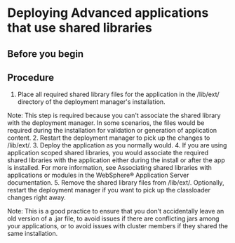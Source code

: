 <!-- image -->

# Deploying Advanced applications that use shared libraries

## Before you begin

## Procedure

1. Place all required shared library files for the application in the
/lib/ext/ directory of the deployment manager's installation.

Note: This step is required because you can't associate the shared library with the deployment
manager. In some scenarios, the files would be required during the installation for validation or
generation of application content.
2. Restart the deployment manager to pick up the changes to /lib/ext/.
3. Deploy the application as you normally would.
4. If you are using application scoped shared libraries, you would associate the required shared
libraries with the application either during the install or after the app is installed. For more
information, see  Associating shared libraries with
applications or modules in the WebSphere® Application
Server
documentation.
5. Remove the shared library files from /lib/ext/. Optionally, restart the deployment manager if
you want to pick up the classloader changes right away.

Note: This is a good practice to ensure that you don't accidentally leave an old version of a
.jar file, to avoid issues if there are conflicting jars among your
applications, or to avoid issues with cluster members if they shared the same installation.